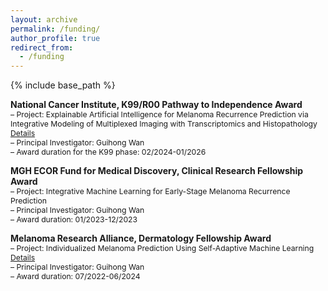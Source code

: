 ```yaml
---
layout: archive
permalink: /funding/
author_profile: true
redirect_from:
  - /funding
---
```


{% include base_path %}

**National Cancer Institute, K99/R00 Pathway to Independence Award**      
<span style="font-size:0.87em;">
– Project: Explainable Artificial Intelligence for Melanoma Recurrence Prediction via Integrative Modeling of
Multiplexed Imaging with Transcriptomics and Histopathology [Details](https://reporter.nih.gov/search/HLO5t0xrqkuGwnjOVLLshQ/project-details/10796370)    
– Principal Investigator: Guihong Wan     
– Award duration for the K99 phase: 02/2024-01/2026     
</span>  

**MGH ECOR Fund for Medical Discovery, Clinical Research Fellowship Award**      
<span style="font-size:0.87em;">
– Project: Integrative Machine Learning for Early-Stage Melanoma Recurrence Prediction    
– Principal Investigator: Guihong Wan    
– Award duration: 01/2023-12/2023   
</span>    

**Melanoma Research Alliance, Dermatology Fellowship Award**      
<span style="font-size:0.87em;">
– Project: Individualized Melanoma Prediction Using Self-Adaptive Machine Learning [Details](https://doi.org/10.48050/pc.gr.157226)    
– Principal Investigator: Guihong Wan    
– Award duration: 07/2022-06/2024
</span>      
